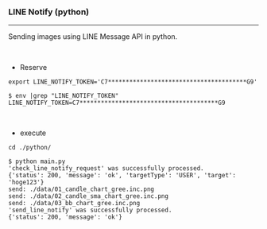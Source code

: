 ### LINE Notify (python)
---

Sending images using LINE Message API in python.

<br>

* Reserve
```
export LINE_NOTIFY_TOKEN='C7***************************************G9'
```
```
$ env |grep "LINE_NOTIFY_TOKEN"
LINE_NOTIFY_TOKEN=C7***************************************G9
```

<br>

* execute
```
cd ./python/
```

```
$ python main.py
'check_line_notify_request' was successfully processed.
{'status': 200, 'message': 'ok', 'targetType': 'USER', 'target': 'hoge123'}
send: ./data/01_candle_chart_gree.inc.png
send: ./data/02_candle_sma_chart_gree.inc.png
send: ./data/03_bb_chart_gree.inc.png
'send_line_notify' was successfully processed.
{'status': 200, 'message': 'ok'}
```